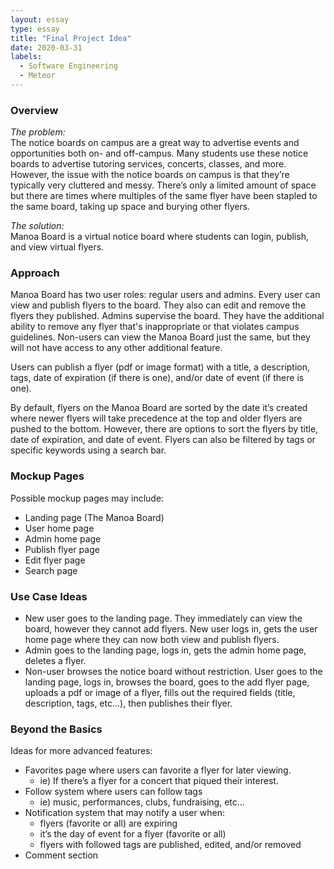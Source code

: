 ```yaml
---
layout: essay
type: essay
title: "Final Project Idea"
date: 2020-03-31
labels:
  - Software Engineering
  - Meteor
---
```


### Overview
*The problem:* 
<br/>The notice boards on campus are a great way to advertise events and opportunities both on- and off-campus. Many students use these notice boards to advertise tutoring services, concerts, classes, and more. However, the issue with the notice boards on campus is that they’re typically very cluttered and messy. There’s only a limited amount of space but there are times where multiples of the same flyer have been stapled to the same board, taking up space and burying other flyers. 

*The solution:*
<br/> Manoa Board is a virtual notice board where students can login, publish, and view virtual flyers.

### Approach
Manoa Board has two user roles: regular users and admins. Every user can view and publish flyers to the board. They also can edit and remove the flyers they published. Admins supervise the board. They have the additional ability to remove any flyer that's inappropriate or that violates campus guidelines. Non-users can view the Manoa Board just the same, but they will not have access to any other additional feature. 

Users can publish a flyer (pdf or image format) with a title, a description, tags, date of expiration (if there is one), and/or date of event (if there is one). 

By default, flyers on the Manoa Board are sorted by the date it’s created where newer flyers will take precedence at the top and older flyers are pushed to the bottom. However, there are options to sort the flyers by title, date of expiration, and date of event. Flyers can also be filtered by tags or specific keywords using a search bar. 

### Mockup Pages
Possible mockup pages may include:
<ul>
    <li>Landing page (The Manoa Board)</li>
    <li>User home page</li>
    <li>Admin home page</li>
    <li>Publish flyer page</li>
    <li>Edit flyer page</li>
    <li>Search page</li>
</ul>

### Use Case Ideas
<ul>
    <li>New user goes to the landing page. They immediately can view the board, however they cannot add flyers. New user logs in, gets the user home page where they can now both view and publish flyers. </li>
    <li>Admin goes to the landing page, logs in, gets the admin home page, deletes a flyer.</li>
    <li>Non-user browses the notice board without restriction. 
        User goes to the landing page, logs in, browses the board, goes to the add flyer page, uploads a pdf or image of a flyer, fills out the required fields (title, description, tags, etc…), then publishes their flyer. 
</li>
</ul>


### Beyond the Basics
Ideas for more advanced features:
<ul>
  <li>Favorites page where users can favorite a flyer for later viewing.
    <ul>
      <li>ie) If there’s a flyer for a concert that piqued their interest.</li>
    </ul>
  </li>
  <li>Follow system where users can follow tags
    <ul>
        <li>ie) music, performances, clubs, fundraising, etc… </li>
    </ul>
  </li>
  <li>Notification system that may notify a user when:
  <ul>
    <li>flyers (favorite or all) are expiring</li>
    <li>it’s the day of event for a flyer (favorite or all)</li>
    <li>flyers with followed tags are published, edited, and/or removed</li>
  </ul>
  </li>
  <li>Comment section</li>
</ul>

